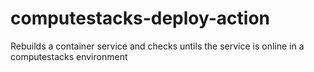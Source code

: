 # computestacks-deploy-action
Rebuilds a container service and checks untils the service is online in a computestacks environment
